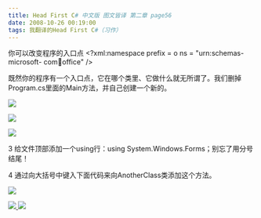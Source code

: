 ```yaml
---
title: Head First C# 中文版 图文皆译 第二章 page56
date: 2008-10-26 00:19:00
tags: 我翻译的Head First C#（习作）
---
```

你可以改变程序的入口点  <?xml:namespace prefix = o ns = "urn:schemas-microsoft-
com:office:office" />

既然你的程序有一个入口点，它在哪个类里、它做什么就无所谓了。我们删掉Program.cs里面的Main方法，并自己创建一个新的。

![](https://p-blog.csdn.net/images/p_blog_csdn_net/cuipengfei1/EntryImages/20081026/%E6%88%AA%E5%9B%BE09.jpg)

![](https://p-blog.csdn.net/images/p_blog_csdn_net/cuipengfei1/EntryImages/20081026/%E6%88%AA%E5%9B%BE10.jpg)

![](https://p-blog.csdn.net/images/p_blog_csdn_net/cuipengfei1/EntryImages/20081026/%E6%88%AA%E5%9B%BE11.jpg)

3  给文件顶部添加一个using行：using System.Windows.Forms；别忘了用分号结尾！

4  通过向大括号中键入下面代码来向AnotherClass类添加这个方法。

![](https://p-blog.csdn.net/images/p_blog_csdn_net/cuipengfei1/EntryImages/20081026/%E6%88%AA%E5%9B%BE12.jpg)



[ ![](https://profile.csdnimg.cn/5/2/5/3_cuipengfei1)
![](https://g.csdnimg.cn/static/user-reg-year/1x/11.png)
](https://blog.csdn.net/cuipengfei1)





